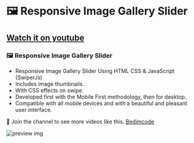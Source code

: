 #  🖼️ Responsive Image Gallery Slider
## [Watch it on youtube](https://youtu.be/h_R7A0CfUbo)
### 🖼️ Responsive Image Gallery Slider

- Responsive Image Gallery Slider Using HTML CSS & JavaScript (SwiperJs)
- Includes image thumbnails.
- With CSS effects on swipe.
- Developed first with the Mobile First methodology, then for desktop.
- Compatible with all mobile devices and with a beautiful and pleasant user interface.

💙 Join the channel to see more videos like this. [Bedimcode](https://www.youtube.com/c/Bedimcode)

![preview img](/preview.png)

